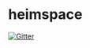 # heimspace

[![Gitter](https://badges.gitter.im/Join%20Chat.svg)](https://gitter.im/heimspace/heimspace?utm_source=badge&utm_medium=badge&utm_campaign=pr-badge&utm_content=badge)